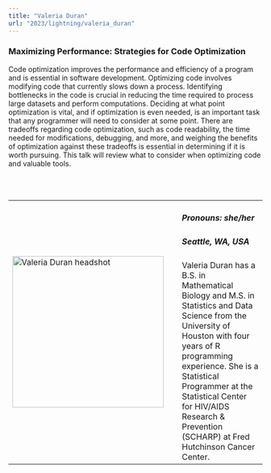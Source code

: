 ```yaml
---
title: "Valeria Duran"
url: "2023/lightning/valeria_duran"
---
```


### Maximizing Performance: Strategies for Code Optimization 

Code optimization improves the performance and efficiency of a program and is essential in software development. Optimizing code involves modifying code that currently slows down a process. Identifying bottlenecks in the code is crucial in reducing the time required to process large datasets and perform computations. Deciding at what point optimization is vital, and if optimization is even needed, is an important task that any programmer will need to consider at some point. There are tradeoffs regarding code optimization, such as code readability, the time needed for modifications, debugging, and more, and weighing the benefits of optimization against these tradeoffs is essential in determining if it is worth pursuing. This talk will review what to consider when optimizing code and valuable tools. 

<br><br>

<table>
  <tr><td><img width="300px" style="float: left; padding: 0px 20px 0px 0px;" 
           src="../../../../img/speakers/speakers_2023/valeria_duran.png" alt="Valeria Duran headshot"></td>
  <td>
      <h5>Pronouns: she/her</h5>
      <h5>Seattle, WA, USA</h5>
      Valeria Duran has a B.S. in Mathematical Biology and M.S. in Statistics and Data Science from the University of Houston with four years of R programming experience. She is a Statistical Programmer at the Statistical Center for HIV/AIDS Research & Prevention (SCHARP) at Fred Hutchinson Cancer Center.

</td></tr>

</table>


